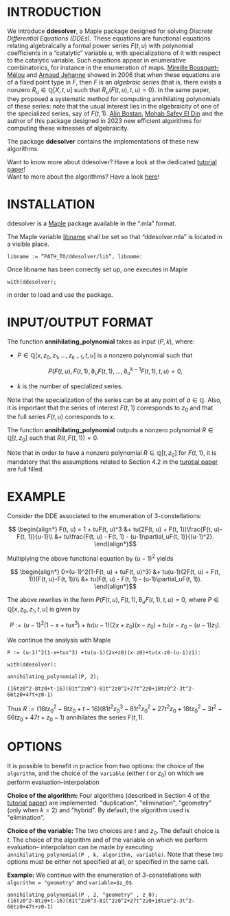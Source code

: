 # **INTRODUCTION**

We introduce **ddesolver**, a Maple package designed for solving *Discrete Differential
Equations (DDEs)*. These equations are functional equations relating algebraically a formal
power series $F(t, u)$ with polynomial coefficients in a “catalytic” variable $u$, with
specializations of it with respect to the catalytic variable. Such equations appear in
enumerative combinatorics, for instance in the enumeration of maps. [Mireille Bousquet-Mélou](https://www.labri.fr/perso/bousquet/) and
[Arnaud Jehanne](https://www.math.u-bordeaux.fr/~ajehanne/) showed in $2006$ that when these equations are of a fixed point type in $F$, then $F$ is
an *algebraic series* (that is, there exists a nonzero $R_u\in\mathbb{Q}[X, t, u]$ such that $R_u(F(t, u), t, u)=0$).
In the same paper, they proposed a systematic method for computing
annihilating polynomials of these series: note that the usual interest lies in the algebraicity of 
one of the specialized series, say of $F(t, 1)$. [Alin Bostan](https://mathexp.eu/bostan/), [Mohab Safey El Din](https://www-polsys.lip6.fr/~safey/) and the author of this package
designed in $2023$ new efficient algorithms for computing these witnesses of algebraicity. 

The package **ddesolver** contains the implementations of these new algorithms.

Want to know more about ddesolver? Have a look at the dedicated [tutorial paper](https://mathexp.eu/notarantonio/papers/ddesolver.pdf)!   
Want to more about the algorithms? Have a look [here](https://mathexp.eu/notarantonio/papers/reviewed_BoNoSa2023--HAL-ARXIV.pdf)!

# **INSTALLATION**

ddesolver is a [Maple](https://fr.maplesoft.com/) package available in the “.mla” format.

The Maple variable [libname](https://fr.maplesoft.com/support/help/maple/view.aspx?path=libname&L=F) shall be set so that “ddesolver.mla” is
located in a visible place.

```
libname := ”PATH_TO/ddesolver/lib”, libname:
```

Once libname has been correctly set up, one executes in Maple

```
with(ddesolver);
```

in order to load and use the package.

# **INPUT/OUTPUT FORMAT**
The function **annihilating_polynomial** takes as input $(P, k)$, where:

- $P\in\mathbb{Q}[x, z_0, z_1, \ldots, z_{k-1}, t, u]$
is a nonzero polynomial such that
```math
P(F(t, u), F(t, 1), \partial_uF(t, 1), \ldots, \partial_u^{k-1}F(t, 1), t, u)=0,
```
- $k$ is the number of specialized series.

Note that the specialization of the series can be at any point of $a\in\mathbb{Q}$. Also, it is important that the series of interest $F(t, 1)$ corresponds to $z_0$ and that the full series $F(t, u)$ corresponds to $x$.

The function **annihilating_polynomial** outputs a nonzero polynomial $R\in\mathbb{Q}[t, z_0]$
such that $R(t, F(t, 1))=0$. 

Note that in order to have a nonzero polynomial $R\in\mathbb{Q}[t, z_0]$ for $F(t, 1)$, it is mandatory that the assumptions related to Section $4.2$ in the [turotial paper](https://mathexp.eu/notarantonio/papers/ddesolver.pdf)
are full filled. 

# **EXAMPLE**

  Consider the DDE associated to the enumeration of $3$-constellations:
    
  ```math
     \begin{align*} F(t, u) = 1 + tuF(t, u)^3 &+ tu(2F(t, u) + F(t, 1))\frac{F(t, u)-F(t, 1)}{u-1}\\
           &+ tu\frac{F(t, u) - F(t, 1) - (u-1)\partial_uF(t, 1)}{(u-1)^2}.
     \end{align*}
  ```
            
  Multiplying the above functional equation by $(u-1)^2$ yields
  
  ```math
     \begin{align*}  0=(u-1)^2(1-F(t, u) + tuF(t, u)^3) &+ tu(u-1)(2F(t, u) + F(t, 1))(F(t, u)-F(t, 1))\\
             &+  tu(F(t, u) - F(t, 1) - (u-1)\partial_uF(t, 1)).
     \end{align*}
  ```
      
  The above rewrites in the form $P(F(t, u), F(t, 1), \partial_uF(t, 1), t, u)=0$,
  where $P\in\mathbb{Q}[x, z_0, z_1, t, u]$ is given by
  
  ```math
    P := (u-1)^2(1-x+tux^3) +tu(u-1)(2x+z_0)(x-z_0)+tu(x-z_0-(u-1)z_1).
  ```
    
  We continue the analysis with Maple
    
    P := (u-1)^2(1-x+tux^3) +tu(u-1)(2x+z0)(x-z0)+tu(x-z0-(u-1)z1):
    
    with(ddesolver):

    annihilating_polynomial(P, 2);
 
    (16tz0^2-8tz0+t-16)(81t^2z0^3-81t^2z0^2+27t^2z0+18tz0^2-3t^2-66tz0+47t+z0-1)

  Thus $R := (16tz_0^2-8tz_0+t-16)(81t^2z_0^3-81t^2z_0^2+27t^2z_0+18tz_0^2-3t^2-66
    tz_0+47t+z_0-1)$ annihilates the series $F(t, 1)$.
 
# **OPTIONS**

It is possible to benefit in practice from two options: the choice of the `algorithm`, and the
choice of the `variable` (either $t$ or $z_0$) on which we perform evaluation–interpolation

**Choice of the algorithm:** Four algorithms (described in Section $4$ of the [tutorial paper](https://mathexp.eu/notarantonio/papers/ddesolver.pdf)) are implemented: "duplication", "elimination",
"geometry" (only when $k = 2$) and "hybrid". By default, the algorithm used is "elimination".

**Choice of the variable:** The two choices are $t$ and $z_0$. The default choice is $t$.
The choice of the algorithm and of the variable on which we perform evaluation–
interpolation can be made by executing `annihilating_polynomial(P , k, algorithm, variable)`.
Note that these two options must be either not specified at all, or specified in the same call.

**Example:** We continue with the enumeration of $3$-constellations with `algorithm = "geometry"` and `variable=$z_0$`.

    annihilating_polynomial(P , 2, "geometry" , z_0);
    (16tz0^2-8tz0+t-16)(81t^2z0^3-81t^2z0^2+27t^2z0+18tz0^2-3t^2-66tz0+47t+z0-1)
    
